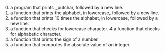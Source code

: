 0. a program that prints _putchar, followed by a new line.
1.  a function that prints the alphabet, in lowercase, followed by a new line.
2.  a function that prints 10 times the alphabet, in lowercase, followed by a new line.
3.  a function that checks for lowercase character.
4.a function that checks for alphabetic character.
5. a function that prints the sign of a number.
6. a function that computes the absolute value of an integer.
